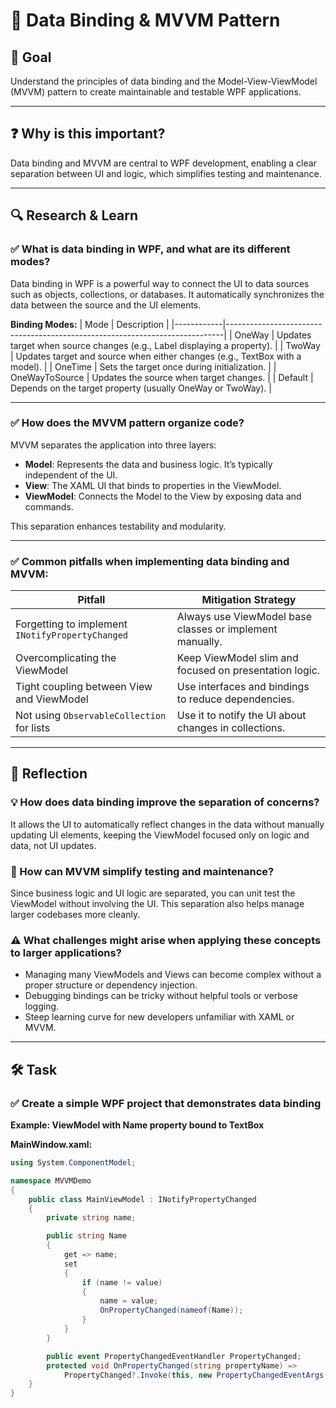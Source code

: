 # 📌 Data Binding & MVVM Pattern

## 🎯 Goal

Understand the principles of data binding and the Model-View-ViewModel (MVVM) pattern to create maintainable and testable WPF applications.

---

## ❓ Why is this important?

Data binding and MVVM are central to WPF development, enabling a clear separation between UI and logic, which simplifies testing and maintenance.

---

## 🔍 Research & Learn

### ✅ What is data binding in WPF, and what are its different modes?

Data binding in WPF is a powerful way to connect the UI to data sources such as objects, collections, or databases. It automatically synchronizes the data between the source and the UI elements.

**Binding Modes:**
| Mode | Description |
|------------|-----------------------------------------------------------------------------|
| OneWay | Updates target when source changes (e.g., Label displaying a property). |
| TwoWay | Updates target and source when either changes (e.g., TextBox with a model). |
| OneTime | Sets the target once during initialization. |
| OneWayToSource | Updates the source when target changes. |
| Default | Depends on the target property (usually OneWay or TwoWay). |

---

### ✅ How does the MVVM pattern organize code?

MVVM separates the application into three layers:

- **Model**: Represents the data and business logic. It’s typically independent of the UI.
- **View**: The XAML UI that binds to properties in the ViewModel.
- **ViewModel**: Connects the Model to the View by exposing data and commands.

This separation enhances testability and modularity.

---

### ✅ Common pitfalls when implementing data binding and MVVM:

| Pitfall                                          | Mitigation Strategy                                      |
| ------------------------------------------------ | -------------------------------------------------------- |
| Forgetting to implement `INotifyPropertyChanged` | Always use ViewModel base classes or implement manually. |
| Overcomplicating the ViewModel                   | Keep ViewModel slim and focused on presentation logic.   |
| Tight coupling between View and ViewModel        | Use interfaces and bindings to reduce dependencies.      |
| Not using `ObservableCollection` for lists       | Use it to notify the UI about changes in collections.    |

---

## 📝 Reflection

### 💡 How does data binding improve the separation of concerns?

It allows the UI to automatically reflect changes in the data without manually updating UI elements, keeping the ViewModel focused only on logic and data, not UI updates.

### 🧪 How can MVVM simplify testing and maintenance?

Since business logic and UI logic are separated, you can unit test the ViewModel without involving the UI. This separation also helps manage larger codebases more cleanly.

### ⚠️ What challenges might arise when applying these concepts to larger applications?

- Managing many ViewModels and Views can become complex without a proper structure or dependency injection.
- Debugging bindings can be tricky without helpful tools or verbose logging.
- Steep learning curve for new developers unfamiliar with XAML or MVVM.

---

## 🛠️ Task

### ✅ Create a simple WPF project that demonstrates data binding

**Example: ViewModel with Name property bound to TextBox**

**MainWindow.xaml:**

```csharp
using System.ComponentModel;

namespace MVVMDemo
{
    public class MainViewModel : INotifyPropertyChanged
    {
        private string name;

        public string Name
        {
            get => name;
            set
            {
                if (name != value)
                {
                    name = value;
                    OnPropertyChanged(nameof(Name));
                }
            }
        }

        public event PropertyChangedEventHandler PropertyChanged;
        protected void OnPropertyChanged(string propertyName) =>
            PropertyChanged?.Invoke(this, new PropertyChangedEventArgs(propertyName));
    }
}
```

